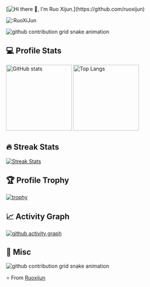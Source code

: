 [![Hi there 👋, I'm Ruo Xijun.](https://readme-typing-svg.demolab.com?font=Fira+Code&weight=600&size=24&duration=2000&pause=1000&color=F70000&vCenter=true&random=true&height=40&lines=Hi+there+%F0%9F%91%8B%2C+I'm+Ruo+Xijun.)](https://github.com/ruoxijun)

![:RuoXiJun](https://count.getloli.com/get/@:ruoxijun)

<picture>
  <source media="(prefers-color-scheme: dark)" srcset="https://cdn.jsdelivr.net/gh/ruoxijun/ruoxijun@grid-snake/github-contribution-grid-snake-dark.svg">
  <source media="(prefers-color-scheme: light)" srcset="https://cdn.jsdelivr.net/gh/ruoxijun/ruoxijun@grid-snake/github-contribution-grid-snake.svg">
  <img alt="github contribution grid snake animation" src="https://cdn.jsdelivr.net/gh/ruoxijun/ruoxijun@grid-snake/github-contribution-grid-snake.svg">
</picture>

## 💻 Profile Stats

<a href="https://github.com/ruoxijun"><img alt="GitHub stats" src="https://github-readme-stats.vercel.app/api?username=ruoxijun&count_private=true&show_icons=true&theme=ambient_gradient" height="180px"/></a>
<a href="https://github.com/ruoxijun"><img alt="Top Langs" src="https://github-readme-stats.vercel.app/api/top-langs/?username=ruoxijun&layout=compact&theme=ambient_gradient" height="180px"/></a>

<!-- [![GitHub stats](https://github-readme-stats.vercel.app/api?username=ruoxijun&count_private=true&show_icons=true&theme=ambient_gradient)](https://github.com/ruoxijun)

[![Top Langs](https://github-readme-stats.vercel.app/api/top-langs/?username=ruoxijun&layout=compact&theme=ambient_gradient)](https://github.com/ruoxijun) -->

## 🔥 Streak Stats

<a href="https://github.com/ruoxijun">
    <img title="🔥 Get streak stats for your profile at git.io/streak-stats" alt="Streak Stats" src="https://streak-stats.demolab.com/?user=ruoxijun&theme=monokai-metallian&locale=zh_Hans&date_format=%5BY.%5Dn.j"/>
</a>

## 🏆 Profile Trophy

[![trophy](https://github-profile-trophy.vercel.app/?username=ruoxijun&theme=onedark&column=6&margin-w=15&margin-h=15)](https://github.com/ruoxijun)

## 📈 Activity Graph

[![github activity graph](https://github-readme-activity-graph.vercel.app/graph?username=ruoxijun&theme=react)](https://github.com/ruoxijun)

## 📝 Misc

<picture>
  <source media="(prefers-color-scheme: dark)" srcset="https://cdn.jsdelivr.net/gh/ruoxijun/ruoxijun@profile3d/profile-night-rainbow.svg">
  <source media="(prefers-color-scheme: light)" srcset="https://cdn.jsdelivr.net/gh/ruoxijun/ruoxijun@profile3d/profile-green-animate.svg">
  <img alt="github contribution grid snake animation" src="https://cdn.jsdelivr.net/gh/ruoxijun/ruoxijun@profile3d/profile-green-animate.svg">
</picture>

⭐️ From [Ruoxijun](https://github.com/ruoxijun)
